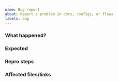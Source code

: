 ```yaml
---
name: Bug report
about: Report a problem in docs, configs, or flows
labels: bug
---
```


### What happened?

### Expected

### Repro steps

### Affected files/links
